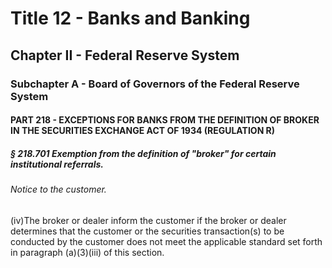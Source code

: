 
# Title 12 - Banks and Banking
## Chapter II - Federal Reserve System
### Subchapter A - Board of Governors of the Federal Reserve System
#### PART 218 - EXCEPTIONS FOR BANKS FROM THE DEFINITION OF BROKER IN THE SECURITIES EXCHANGE ACT OF 1934 (REGULATION R)
##### § 218.701 Exemption from the definition of "broker" for certain institutional referrals.
###### Notice to the customer.

(iv)The broker or dealer inform the customer if the broker or dealer determines that the customer or the securities transaction(s) to be conducted by the customer does not meet the applicable standard set forth in paragraph (a)(3)(iii) of this section.

